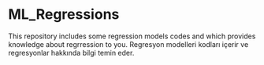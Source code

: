 # ML_Regressions
This repository includes some regression models codes and which provides  knowledge about regrression to you.
Regresyon modelleri kodları içerir ve regresyonlar hakkında bilgi temin eder.
